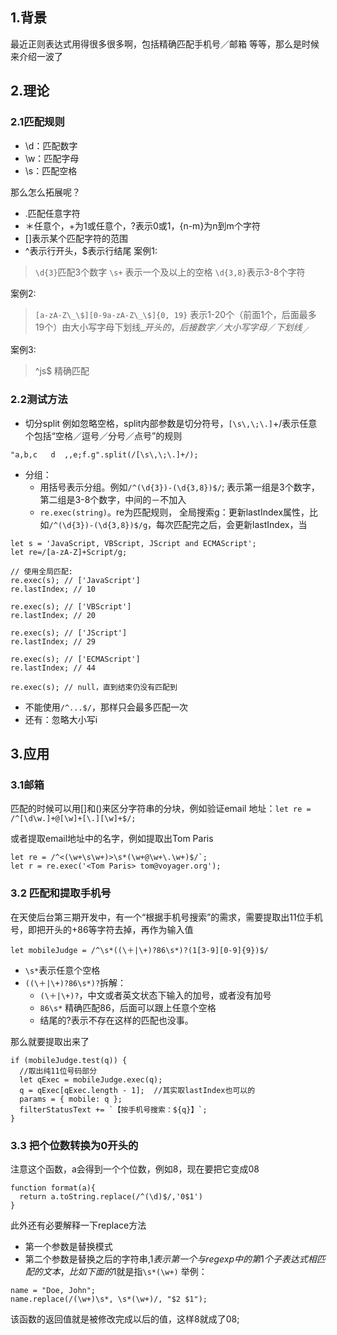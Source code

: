 ## 1.背景 
最近正则表达式用得很多很多啊，包括精确匹配手机号／邮箱 等等，那么是时候来介绍一波了

## 2.理论

### 2.1匹配规则

* \d：匹配数字
* \w：匹配字母
* \s：匹配空格

那么怎么拓展呢？
* .匹配任意字符 
* ＊任意个，+为1或任意个，?表示0或1，{n-m}为n到m个字符
* []表示某个匹配字符的范围
* ^表示行开头，$表示行结尾
案例1:
> `\d{3}`匹配3个数字 `\s+` 表示一个及以上的空格  `\d{3,8}`表示3-8个字符

案例2:
> `[a-zA-Z\_\$][0-9a-zA-Z\_\$]{0, 19}`  表示1-20个（前面1个，后面最多19个）由大小写字母下划线_$开头的，后接数字／大小写字母／下划线_／$

案例3:
> ^js$ 精确匹配

### 2.2测试方法

* 切分split
例如忽略空格，split内部参数是切分符号，`[\s\,\;\.]`+/表示任意个包括“空格／逗号／分号／点号”的规则
```
"a,b,c   d  ,,e;f.g".split(/[\s\,\;\.]+/);  
```
* 分组：
  * 用括号表示分组。例如`/^(\d{3})-(\d{3,8})$/`;  表示第一组是3个数字，第二组是3-8个数字，中间的－不加入
  * `re.exec(string)`。re为匹配规则，
全局搜索g：更新lastIndex属性，比如`/^(\d{3})-(\d{3,8})$/g`，每次匹配完之后，会更新lastIndex，当
```
let s = 'JavaScript, VBScript, JScript and ECMAScript';
let re=/[a-zA-Z]+Script/g;

// 使用全局匹配:
re.exec(s); // ['JavaScript']
re.lastIndex; // 10

re.exec(s); // ['VBScript']
re.lastIndex; // 20

re.exec(s); // ['JScript']
re.lastIndex; // 29

re.exec(s); // ['ECMAScript']
re.lastIndex; // 44

re.exec(s); // null，直到结束仍没有匹配到
```
* 不能使用`/^...$/`，那样只会最多匹配一次
* 还有：忽略大小写i

## 3.应用

### 3.1邮箱
匹配的时候可以用[]和()来区分字符串的分块，例如验证email 地址：`let re = /^[\d\w.]+@[\w]+[\.][\w]+$/; `

或者提取email地址中的名字，例如提取出Tom Paris
```
let re = /^<(\w+\s\w+)>\s*(\w+@\w+\.\w+)$/`;
let r = re.exec('<Tom Paris> tom@voyager.org'); 
```

### 3.2 匹配和提取手机号
在天使后台第三期开发中，有一个“根据手机号搜索”的需求，需要提取出11位手机号，即把开头的+86等字符去掉，再作为输入值
```
let mobileJudge = /^\s*((\＋|\+)?86\s*)?(1[3-9][0-9]{9})$/
```
* `\s*`表示任意个空格
* `((\＋|\+)?86\s*)?`拆解：
  * `(\＋|\+)?`，中文或者英文状态下输入的加号，或者没有加号
  * `86\s*` 精确匹配86，后面可以跟上任意个空格
  * 结尾的?表示不存在这样的匹配也没事。

那么就要提取出来了
```
if (mobileJudge.test(q)) {
  //取出纯11位号码部分
  let qExec = mobileJudge.exec(q);   
  q = qExec[qExec.length - 1];  //其实取lastIndex也可以的
  params = { mobile: q };
  filterStatusText += `【按手机号搜索：${q}】`;
}
```

### 3.3 把个位数转换为0开头的

注意这个函数，a会得到一个个位数，例如8，现在要把它变成08
```
function format(a){
  return a.toString.replace(/^(\d)$/,'0$1')
}
```
此外还有必要解释一下replace方法
* 第一个参数是替换模式
* 第二个参数是替换之后的字符串,$1表示第一个与 regexp 中的第 1 个子表达式相匹配的文本，比如下面的$1就是指`\s*(\w+)`
举例：
```
name = "Doe, John";
name.replace(/(\w+)\s*, \s*(\w+)/, "$2 $1");
```
该函数的返回值就是被修改完成以后的值，这样8就成了08;

